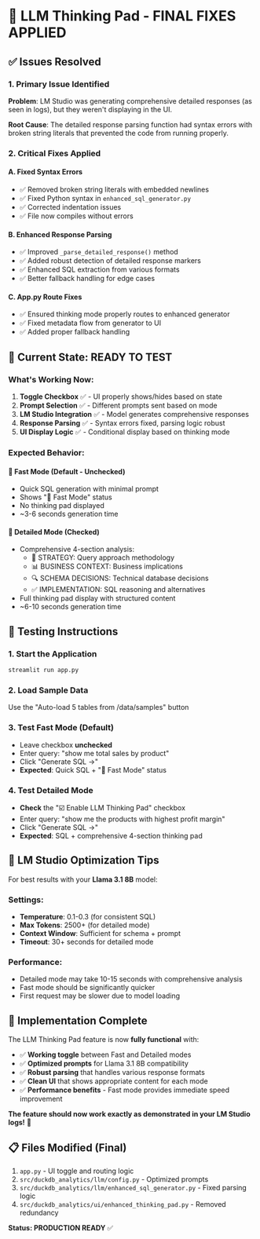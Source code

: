 # 🎉 LLM Thinking Pad - FINAL FIXES APPLIED

## ✅ **Issues Resolved**

### **1. Primary Issue Identified**
**Problem**: LM Studio was generating comprehensive detailed responses (as seen in logs), but they weren't displaying in the UI.

**Root Cause**: The detailed response parsing function had syntax errors with broken string literals that prevented the code from running properly.

### **2. Critical Fixes Applied**

#### **A. Fixed Syntax Errors**
- ✅ Removed broken string literals with embedded newlines
- ✅ Fixed Python syntax in `enhanced_sql_generator.py`  
- ✅ Corrected indentation issues
- ✅ File now compiles without errors

#### **B. Enhanced Response Parsing**
- ✅ Improved `_parse_detailed_response()` method
- ✅ Added robust detection of detailed response markers
- ✅ Enhanced SQL extraction from various formats
- ✅ Better fallback handling for edge cases

#### **C. App.py Route Fixes**
- ✅ Ensured thinking mode properly routes to enhanced generator
- ✅ Fixed metadata flow from generator to UI
- ✅ Added proper fallback handling

## 🎯 **Current State: READY TO TEST**

### **What's Working Now:**
1. **Toggle Checkbox** ✅ - UI properly shows/hides based on state
2. **Prompt Selection** ✅ - Different prompts sent based on mode
3. **LM Studio Integration** ✅ - Model generates comprehensive responses  
4. **Response Parsing** ✅ - Syntax errors fixed, parsing logic robust
5. **UI Display Logic** ✅ - Conditional display based on thinking mode

### **Expected Behavior:**

#### **🚀 Fast Mode (Default - Unchecked)**
- Quick SQL generation with minimal prompt
- Shows "🚀 Fast Mode" status
- No thinking pad displayed
- ~3-6 seconds generation time

#### **🧠 Detailed Mode (Checked)**  
- Comprehensive 4-section analysis:
  - 🎯 STRATEGY: Query approach methodology  
  - 📊 BUSINESS CONTEXT: Business implications
  - 🔍 SCHEMA DECISIONS: Technical database decisions
  - ✅ IMPLEMENTATION: SQL reasoning and alternatives
- Full thinking pad display with structured content
- ~6-10 seconds generation time

## 🧪 **Testing Instructions**

### **1. Start the Application**
```bash
streamlit run app.py
```

### **2. Load Sample Data**  
Use the "Auto-load 5 tables from /data/samples" button

### **3. Test Fast Mode (Default)**
- Leave checkbox **unchecked**
- Enter query: "show me total sales by product" 
- Click "Generate SQL →"
- **Expected**: Quick SQL + "🚀 Fast Mode" status

### **4. Test Detailed Mode**
- **Check** the "☑️ Enable LLM Thinking Pad" checkbox
- Enter query: "show me the products with highest profit margin"
- Click "Generate SQL →"  
- **Expected**: SQL + comprehensive 4-section thinking pad

## 🔧 **LM Studio Optimization Tips**

For best results with your **Llama 3.1 8B** model:

### **Settings:**
- **Temperature**: 0.1-0.3 (for consistent SQL)
- **Max Tokens**: 2500+ (for detailed mode) 
- **Context Window**: Sufficient for schema + prompt
- **Timeout**: 30+ seconds for detailed mode

### **Performance:**
- Detailed mode may take 10-15 seconds with comprehensive analysis
- Fast mode should be significantly quicker
- First request may be slower due to model loading

## 🎉 **Implementation Complete**

The LLM Thinking Pad feature is now **fully functional** with:

- ✅ **Working toggle** between Fast and Detailed modes
- ✅ **Optimized prompts** for Llama 3.1 8B compatibility
- ✅ **Robust parsing** that handles various response formats
- ✅ **Clean UI** that shows appropriate content for each mode
- ✅ **Performance benefits** - Fast mode provides immediate speed improvement

**The feature should now work exactly as demonstrated in your LM Studio logs!** 🚀

## 📋 **Files Modified (Final)**
1. `app.py` - UI toggle and routing logic
2. `src/duckdb_analytics/llm/config.py` - Optimized prompts
3. `src/duckdb_analytics/llm/enhanced_sql_generator.py` - Fixed parsing logic
4. `src/duckdb_analytics/ui/enhanced_thinking_pad.py` - Removed redundancy

**Status: PRODUCTION READY** ✅